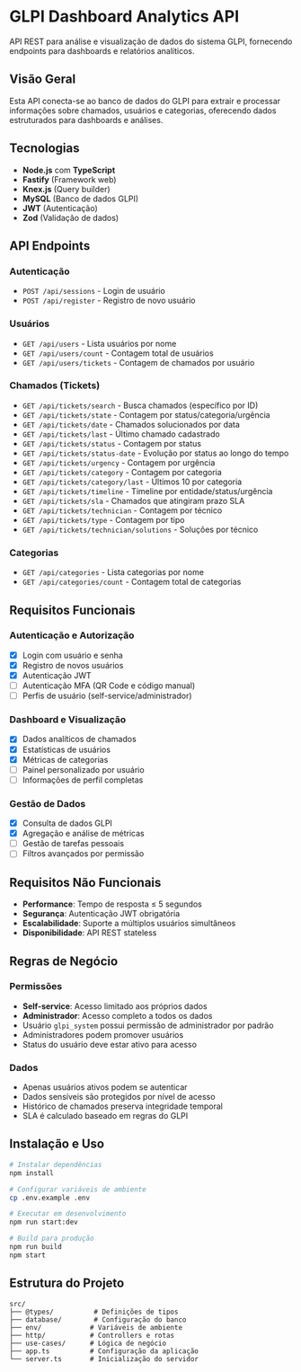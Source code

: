 # GLPI Dashboard Analytics API

API REST para análise e visualização de dados do sistema GLPI, fornecendo endpoints para dashboards e relatórios analíticos.

## Visão Geral

Esta API conecta-se ao banco de dados do GLPI para extrair e processar informações sobre chamados, usuários e categorias, oferecendo dados estruturados para dashboards e análises.

## Tecnologias

- **Node.js** com **TypeScript**
- **Fastify** (Framework web)
- **Knex.js** (Query builder)
- **MySQL** (Banco de dados GLPI)
- **JWT** (Autenticação)
- **Zod** (Validação de dados)

## API Endpoints

### Autenticação
- `POST /api/sessions` - Login de usuário
- `POST /api/register` - Registro de novo usuário

### Usuários
- `GET /api/users` - Lista usuários por nome
- `GET /api/users/count` - Contagem total de usuários
- `GET /api/users/tickets` - Contagem de chamados por usuário

### Chamados (Tickets)
- `GET /api/tickets/search` - Busca chamados (específico por ID)
- `GET /api/tickets/state` - Contagem por status/categoria/urgência
- `GET /api/tickets/date` - Chamados solucionados por data
- `GET /api/tickets/last` - Último chamado cadastrado
- `GET /api/tickets/status` - Contagem por status
- `GET /api/tickets/status-date` - Evolução por status ao longo do tempo
- `GET /api/tickets/urgency` - Contagem por urgência
- `GET /api/tickets/category` - Contagem por categoria
- `GET /api/tickets/category/last` - Últimos 10 por categoria
- `GET /api/tickets/timeline` - Timeline por entidade/status/urgência
- `GET /api/tickets/sla` - Chamados que atingiram prazo SLA
- `GET /api/tickets/technician` - Contagem por técnico
- `GET /api/tickets/type` - Contagem por tipo
- `GET /api/tickets/technician/solutions` - Soluções por técnico

### Categorias
- `GET /api/categories` - Lista categorias por nome
- `GET /api/categories/count` - Contagem total de categorias

## Requisitos Funcionais

### Autenticação e Autorização
- [x] Login com usuário e senha
- [x] Registro de novos usuários
- [x] Autenticação JWT
- [ ] Autenticação MFA (QR Code e código manual)
- [ ] Perfis de usuário (self-service/administrador)

### Dashboard e Visualização
- [x] Dados analíticos de chamados
- [x] Estatísticas de usuários
- [x] Métricas de categorias
- [ ] Painel personalizado por usuário
- [ ] Informações de perfil completas

### Gestão de Dados
- [x] Consulta de dados GLPI
- [x] Agregação e análise de métricas
- [ ] Gestão de tarefas pessoais
- [ ] Filtros avançados por permissão

## Requisitos Não Funcionais

- **Performance**: Tempo de resposta ≤ 5 segundos
- **Segurança**: Autenticação JWT obrigatória
- **Escalabilidade**: Suporte a múltiplos usuários simultâneos
- **Disponibilidade**: API REST stateless

## Regras de Negócio

### Permissões
- **Self-service**: Acesso limitado aos próprios dados
- **Administrador**: Acesso completo a todos os dados
- Usuário `glpi_system` possui permissão de administrador por padrão
- Administradores podem promover usuários
- Status do usuário deve estar ativo para acesso

### Dados
- Apenas usuários ativos podem se autenticar
- Dados sensíveis são protegidos por nível de acesso
- Histórico de chamados preserva integridade temporal
- SLA é calculado baseado em regras do GLPI

## Instalação e Uso

```bash
# Instalar dependências
npm install

# Configurar variáveis de ambiente
cp .env.example .env

# Executar em desenvolvimento
npm run start:dev

# Build para produção
npm run build
npm start
```

## Estrutura do Projeto

```
src/
├── @types/          # Definições de tipos
├── database/        # Configuração do banco
├── env/            # Variáveis de ambiente
├── http/           # Controllers e rotas
├── use-cases/      # Lógica de negócio
├── app.ts          # Configuração da aplicação
└── server.ts       # Inicialização do servidor
```